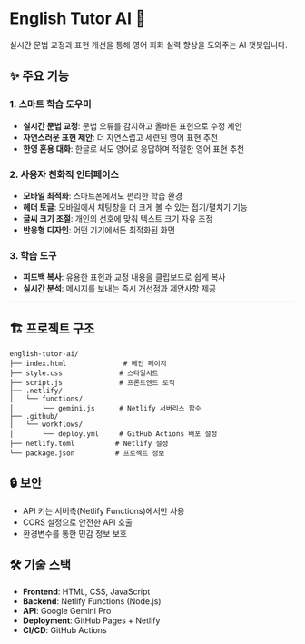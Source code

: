 # English Tutor AI 🤖

실시간 문법 교정과 표현 개선을 통해 영어 회화 실력 향상을 도와주는 AI 챗봇입니다.

## ✨ 주요 기능

### 1. 스마트 학습 도우미
- **실시간 문법 교정**: 문법 오류를 감지하고 올바른 표현으로 수정 제안
- **자연스러운 표현 제안**: 더 자연스럽고 세련된 영어 표현 추천
- **한영 혼용 대화**: 한글로 써도 영어로 응답하며 적절한 영어 표현 추천

### 2. 사용자 친화적 인터페이스
- **모바일 최적화**: 스마트폰에서도 편리한 학습 환경
- **헤더 토글**: 모바일에서 채팅창을 더 크게 볼 수 있는 접기/펼치기 기능
- **글씨 크기 조절**: 개인의 선호에 맞춰 텍스트 크기 자유 조정
- **반응형 디자인**: 어떤 기기에서든 최적화된 화면

### 3. 학습 도구
- **피드백 복사**: 유용한 표현과 교정 내용을 클립보드로 쉽게 복사
- **실시간 분석**: 메시지를 보내는 즉시 개선점과 제안사항 제공

---
## 🏗️ 프로젝트 구조

```
english-tutor-ai/
├── index.html              # 메인 페이지
├── style.css              # 스타일시트
├── script.js              # 프론트엔드 로직
├── .netlify/
│   └── functions/
│       └── gemini.js      # Netlify 서버리스 함수
├── .github/
│   └── workflows/
│       └── deploy.yml     # GitHub Actions 배포 설정
├── netlify.toml          # Netlify 설정
└── package.json          # 프로젝트 정보

```

## 🔒 보안

- API 키는 서버측(Netlify Functions)에서만 사용
- CORS 설정으로 안전한 API 호출
- 환경변수를 통한 민감 정보 보호

## 🛠️ 기술 스택

- **Frontend**: HTML, CSS, JavaScript
- **Backend**: Netlify Functions (Node.js)
- **API**: Google Gemini Pro
- **Deployment**: GitHub Pages + Netlify
- **CI/CD**: GitHub Actions